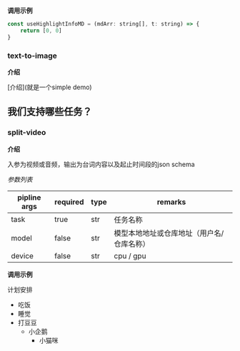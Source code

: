 **调用示例**

```js
const useHighlightInfoMD = (mdArr: string[], t: string) => {
    return [0, 0]
}
```

### text-to-image
**介绍**

[介绍](就是一个simple demo)

## 我们支持哪些任务？

### split-video

**介绍**

入参为视频或音频，输出为台词内容以及起止时间段的json schema

*参数列表*

| pipline args | required | type | remarks                                   |
| ------------ | -------- | ---- | ----------------------------------------- |
| task         | true     | str  | 任务名称                                  |
| model        | false    | str  | 模型本地地址或仓库地址（用户名/仓库名称） |
| device       | false    | str  | cpu / gpu                                 |

**调用示例**

计划安排

+ 吃饭
+ 睡觉
+ 打豆豆
    - 小企鹅
        * 小猫咪
